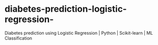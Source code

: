 # diabetes-prediction-logistic-regression-
Diabetes prediction using Logistic Regression | Python | Scikit-learn | ML Classification
